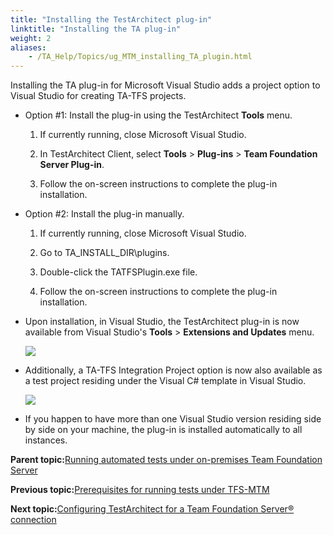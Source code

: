 ```yaml
--- 
title: "Installing the TestArchitect plug-in"
linktitle: "Installing the TA plug-in"
weight: 2
aliases: 
    - /TA_Help/Topics/ug_MTM_installing_TA_plugin.html
---
```


Installing the TA plug-in for Microsoft Visual Studio adds a project option to Visual Studio for creating TA-TFS projects.

-   Option \#1: Install the plug-in using the TestArchitect **Tools** menu.

    1.  If currently running, close Microsoft Visual Studio.

    2.  In TestArchitect Client, select **Tools** \> **Plug-ins** \> **Team Foundation Server Plug-in**.

    3.  Follow the on-screen instructions to complete the plug-in installation.

-   Option \#2: Install the plug-in manually.

    1.  If currently running, close Microsoft Visual Studio.

    2.  Go to TA\_INSTALL\_DIR\\plugins.

    3.  Double-click the TATFSPlugin.exe file.

    4.  Follow the on-screen instructions to complete the plug-in installation.


-   Upon installation, in Visual Studio, the TestArchitect plug-in is now available from Visual Studio's **Tools** \> **Extensions and Updates** menu.

    ![](/images//Images/MTM_TA_plugin.png)

-   Additionally, a TA-TFS Integration Project option is now also available as a test project residing under the Visual C\# template in Visual Studio.

    ![](/images//Images/TA_TFS_projects.png)

-   If you happen to have more than one Visual Studio version residing side by side on your machine, the plug-in is installed automatically to all instances.

**Parent topic:**[Running automated tests under on-premises Team Foundation Server](/TA_Help/Topics/ug_MTM_test_execution.html)

**Previous topic:**[Prerequisites for running tests under TFS-MTM](/TA_Help/Topics/ug_MTM_test_execution_prerequisites.html)

**Next topic:**[Configuring TestArchitect for a Team Foundation Server® connection](/TA_Help/Topics/Integration_MTM_connecting_TFS_COPY.html)

